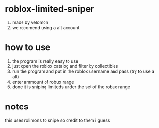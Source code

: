 # roblox-limited-sniper

1. made by velomon
2. we recomend using a alt account 

# how to use
1. the program is really easy to use 
2. just open the roblox catalog and filter by collectibles
3. run the program and put in the roblox username and pass (try to use a alt)
4. enter ammount of robux range
5. done it is sniping limiteds under the set of the robux range

# notes
this uses rolimons to snipe so credit to them i guess
